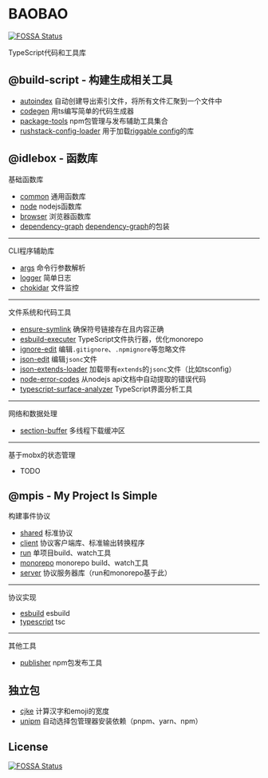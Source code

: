 # BAOBAO
[![FOSSA Status](https://app.fossa.com/api/projects/git%2Bgithub.com%2FGongT%2Fbaobao.svg?type=shield)](https://app.fossa.com/projects/git%2Bgithub.com%2FGongT%2Fbaobao?ref=badge_shield)


TypeScript代码和工具库

## @build-script - 构建生成相关工具

* [autoindex](./@build-script/autoindex) 自动创建导出索引文件，将所有文件汇聚到一个文件中
* [codegen](@build-script/codegen) 用ts编写简单的代码生成器
* [package-tools](@build-script/package-tools) npm包管理与发布辅助工具集合
* [rushstack-config-loader](@build-script/rushstack-config-loader) 用于加载[riggable config](https://www.npmjs.com/package/@rushstack/rig-package)的库

## @idlebox - 函数库

基础函数库

* [common](@idlebox/common) 通用函数库
* [node](@idlebox/node) nodejs函数库
* [browser](@idlebox/browser) 浏览器函数库
* [dependency-graph](@idlebox/dependency-graph) [dependency-graph](https://www.npmjs.com/package/dependency-graph)的包装

----
CLI程序辅助库

* [args](@idlebox/args) 命令行参数解析
* [logger](@idlebox/logger) 简单日志
* [chokidar](@idlebox/chokidar) 文件监控

----
文件系统和代码工具

* [ensure-symlink](@idlebox/ensure-symlink) 确保符号链接存在且内容正确
* [esbuild-executer](@idlebox/esbuild-executer) TypeScript文件执行器，优化monorepo
* [ignore-edit](@idlebox/ignore-edit) 编辑`.gitignore`、`.npmignore`等忽略文件
* [json-edit](@idlebox/json-edit) 编辑`jsonc`文件
* [json-extends-loader](@idlebox/json-extends-loader) 加载带有`extends`的`jsonc`文件（比如tsconfig）
* [node-error-codes](@idlebox/node-error-codes) 从nodejs api文档中自动提取的错误代码
* [typescript-surface-analyzer](@idlebox/typescript-surface-analyzer) TypeScript界面分析工具

----
网络和数据处理
* [section-buffer](@idlebox/section-buffer) 多线程下载缓冲区


----
基于mobx的状态管理

* TODO

## @mpis - My Project Is Simple

构建事件协议

* [shared](@mpis/shared) 标准协议
* [client](@mpis/client) 协议客户端库、标准输出转换程序
* [run](@mpis/run) 单项目build、watch工具
* [monorepo](@mpis/monorepo) monorepo build、watch工具
* [server](@mpis/server) 协议服务器库（run和monorepo基于此）

----
协议实现

* [esbuild](@mpis/esbuild) esbuild
* [typescript](@mpis/typescript) tsc

----
其他工具

* [publisher](@mpis/publisher) npm包发布工具

## 独立包

* [cjke](standalone/cjke) 计算汉字和emoji的宽度
* [unipm](standalone/unipm) 自动选择包管理器安装依赖（pnpm、yarn、npm）


## License
[![FOSSA Status](https://app.fossa.com/api/projects/git%2Bgithub.com%2FGongT%2Fbaobao.svg?type=large)](https://app.fossa.com/projects/git%2Bgithub.com%2FGongT%2Fbaobao?ref=badge_large)
